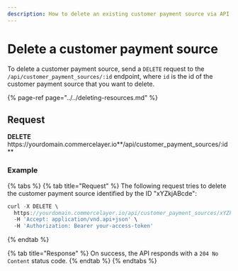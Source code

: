 ```yaml
---
description: How to delete an existing customer payment source via API
---
```


# Delete a customer payment source

To delete a customer payment source, send a `DELETE` request to the `/api/customer_payment_sources/:id` endpoint, where `id` is the id of the customer payment source that you want to delete.

{% page-ref page="../../deleting-resources.md" %}

## Request

**DELETE** https://<i></i>yourdomain.commercelayer.io**/api/customer_payment_sources/:id**

### Example

{% tabs %}
{% tab title="Request" %}
The following request tries to delete the customer payment source identified by the ID "xYZkjABcde":

```javascript
curl -X DELETE \
  https://yourdomain.commercelayer.io/api/customer_payment_sources/xYZkjABcde \
  -H 'Accept: application/vnd.api+json' \
  -H 'Authorization: Bearer your-access-token'
```
{% endtab %}

{% tab title="Response" %}
On success, the API responds with a `204 No Content` status code.
{% endtab %}
{% endtabs %}

